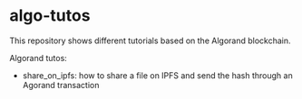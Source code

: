 # algo-tutos

This repository shows different tutorials based on the Algorand blockchain.

Algorand tutos:

- share_on_ipfs: how to share a file on IPFS and send the hash through an Agorand transaction 